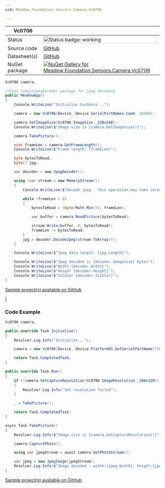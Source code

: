 ```yaml
---
uid: Meadow.Foundation.Sensors.Camera.Vc0706

---
```


| Vc0706 | |
|--------|--------|
| Status | <img src="https://img.shields.io/badge/Working-brightgreen" style="width: auto; height: -webkit-fill-available;" alt="Status badge: working" /> |
| Source code | [GitHub](https://github.com/WildernessLabs/Meadow.Foundation/tree/main/Source/Meadow.Foundation.Peripherals/Sensors.Camera.Vc0706) |
| Datasheet(s) | [GitHub](https://github.com/WildernessLabs/Meadow.Foundation/tree/main/Source/Meadow.Foundation.Peripherals/Sensors.Camera.Vc0706/Datasheet) |
| NuGet package | <a href="https://www.nuget.org/packages/Meadow.Foundation.Sensors.Camera.Vc0706/" target="_blank"><img src="https://img.shields.io/nuget/v/Meadow.Foundation.Sensors.Camera.Vc0706.svg?label=Meadow.Foundation.Sensors.Camera.Vc0706" alt="NuGet Gallery for Meadow.Foundation.Sensors.Camera.Vc0706" /></a> |

```csharp
Vc0706 camera;

//Uses SimpleJpegDecoder package for jpeg decoding
public MeadowApp()
{
    Console.WriteLine("Initialize hardware...");

    camera = new Vc0706(Device, Device.SerialPortNames.Com4, 38400);

    camera.SetImageSize(Vc0706.ImageSize._320x240);
    Console.WriteLine($"Image size is {camera.GetImageSize()}");

    camera.TakePicture();

    uint frameLen = camera.GetFrameLength();
    Console.WriteLine($"Frame length: {frameLen}");

    byte bytesToRead;
    byte[] jpg;

    var decoder = new JpegDecoder();

    using (var stream = new MemoryStream())
    {
        Console.WriteLine($"Decode jpeg - this operation may take serveral seconds");

        while (frameLen > 0)
        {
            bytesToRead = (byte)Math.Min(32, frameLen);

            var buffer = camera.ReadPicture(bytesToRead);

            stream.Write(buffer, 0, bytesToRead);
            frameLen -= bytesToRead;
        }
        jpg = decoder.DecodeJpeg(stream.ToArray());
    }

    Console.WriteLine($"Jpeg data length: {jpg.Length}");

    Console.WriteLine($"Jpeg decoded is {decoder.ImageSize} bytes");
    Console.WriteLine($"Width {decoder.Width}");
    Console.WriteLine($"Height {decoder.Height}");
    Console.WriteLine($"IsColor {decoder.IsColor}");
}

```

[Sample project(s) available on GitHub](https://github.com/WildernessLabs/Meadow.Foundation/tree/main/Source/Meadow.Foundation.Peripherals/Sensors.Camera.Vc0706/Samples/Sensors.Camera.Vc0706_Sample)

|
### Code Example

```csharp
Vc0706 camera;

public override Task Initialize()
{
    Resolver.Log.Info("Initialize...");

    camera = new Vc0706(Device, Device.PlatformOS.GetSerialPortName("COM4"), 38400);

    return Task.CompletedTask;
}

public override Task Run()
{
    if (!camera.SetCaptureResolution(Vc0706.ImageResolution._160x120))
    {
        Resolver.Log.Info("Set resolution failed");
    }

    _ = TakePicture();

    return Task.CompletedTask;
}

async Task TakePicture()
{
    Resolver.Log.Info($"Image size is {camera.GetCaptureResolution()}");

    camera.CapturePhoto();

    using var jpegStream = await camera.GetPhotoStream();

    var jpeg = new JpegImage(jpegStream);
    Resolver.Log.Info($"Image decoded - width:{jpeg.Width}, height:{jpeg.Height}");
}

```

[Sample project(s) available on GitHub](https://github.com/WildernessLabs/Meadow.Foundation/tree/main/Source/Meadow.Foundation.Peripherals/Sensors.Camera.Vc0706/Samples/Vc0706_Sample)

